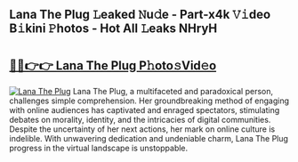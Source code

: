 ## Lana The Plug 𝙻eaked 𝙽u𝚍e - Part-x4k 𝚅𝚒deo B𝚒kini 𝙿hotos - Hot All 𝙻eaks NHryH

# <h2><a href="http://ld1som.urlbe.top/?page=Lana+The+Plug">🔗🔗👉👉 Lana The Plug P𝚑oto𝚜Vid𝚎o</a></h2>

[![Lana The Plug](https://i.imgur.com/eBuTRDB.gif)](http://ld1som.urlbe.top/?page=Lana+The+Plug)
Lana The Plug, a multifaceted and paradoxical person, challenges simple comprehension. Her groundbreaking method of engaging with online audiences has captivated and enraged spectators, stimulating debates on morality, identity, and the intricacies of digital communities. Despite the uncertainty of her next actions, her mark on online culture is indelible. With unwavering dedication and undeniable charm, Lana The Plug progress in the virtual landscape is unstoppable.
